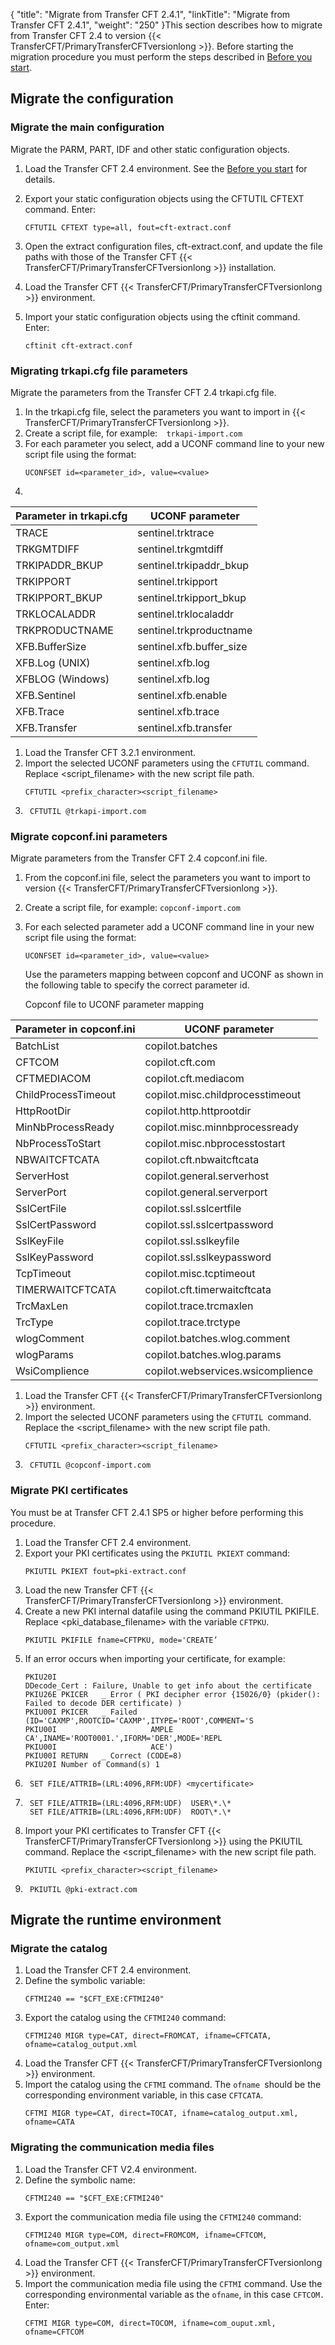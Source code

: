 {
    "title": "Migrate from Transfer CFT 2.4.1",
    "linkTitle": "Migrate from Transfer CFT 2.4.1",
    "weight": "250"
}This section describes how to migrate from Transfer CFT 2.4 to version {{< TransferCFT/PrimaryTransferCFTversionlong  >}}. Before starting the migration procedure you must perform the steps described in [Before you start](../vms_migrate_before_you_start#Importan).

Migrate the configuration
-------------------------

### Migrate the main configuration

Migrate the PARM, PART, IDF and other static configuration objects.

1. Load the Transfer CFT 2.4 environment. See the [Before you start](../vms_migrate_before_you_start) for details.
1. Export your static configuration objects using the CFTUTIL CFTEXT command. Enter:  
      
    ```
    CFTUTIL CFTEXT type=all, fout=cft-extract.conf
    ```
1. Open the extract configuration files, cft-extract.conf, and update the file paths with those of the Transfer CFT {{< TransferCFT/PrimaryTransferCFTversionlong  >}} installation.
1. Load the Transfer CFT {{< TransferCFT/PrimaryTransferCFTversionlong  >}} environment.
1. Import your static configuration objects using the cftinit command. Enter:  
    ```
    cftinit cft-extract.conf
    ```

### Migrating trkapi.cfg file parameters

Migrate the parameters from the Transfer CFT 2.4 trkapi.cfg file.

1. In the trkapi.cfg file, select the parameters you want to import in {{< TransferCFT/PrimaryTransferCFTversionlong  >}}.
1. Create a script file, for example:`  trkapi-import.com`
1. For each parameter you select, add a UCONF command line to your new script file using the format:  
    ```
    UCONFSET id=<parameter_id>, value=<value>
    ```
1. 
| Parameter in trkapi.cfg | UCONF parameter |
| --- | --- |
| TRACE | sentinel.trktrace |
| TRKGMTDIFF | sentinel.trkgmtdiff |
| TRKIPADDR_BKUP | sentinel.trkipaddr_bkup |
| TRKIPPORT | sentinel.trkipport |
| TRKIPPORT_BKUP | sentinel.trkipport_bkup |
| TRKLOCALADDR | sentinel.trklocaladdr |
| TRKPRODUCTNAME | sentinel.trkproductname |
| XFB.BufferSize | sentinel.xfb.buffer_size |
| XFB.Log (UNIX) | sentinel.xfb.log |
| XFBLOG (Windows) | sentinel.xfb.log |
| XFB.Sentinel | sentinel.xfb.enable |
| XFB.Trace | sentinel.xfb.trace |
| XFB.Transfer | sentinel.xfb.transfer |


1. Load the Transfer CFT 3.2.1 environment.
1. Import the selected UCONF parameters using the `CFTUTIL` command. Replace &lt;script_filename&gt; with the new script file path.  
    ```
    CFTUTIL <prefix_character><script_filename>
    ```
1. ```
    CFTUTIL @trkapi-import.com
    ```

### Migrate copconf.ini parameters

Migrate parameters from the Transfer CFT 2.4 copconf.ini file.

1. From the copconf.ini file, select the parameters you want to import to version {{< TransferCFT/PrimaryTransferCFTversionlong  >}}.
1. Create a script file, for example: `copconf-import.com`
1. For each selected parameter add a UCONF command line in your new script file using the format:  
    ```
    UCONFSET id=<parameter_id>, value=<value>
    ```
      

    Use the parameters mapping between copconf and UCONF as shown in the following table to specify the correct parameter id.

      

    Copconf file to UCONF parameter mapping

      

    
| Parameter in copconf.ini | UCONF parameter |
| --- | --- |
| BatchList | copilot.batches |
| CFTCOM | copilot.cft.com |
| CFTMEDIACOM | copilot.cft.mediacom |
| ChildProcessTimeout | copilot.misc.childprocesstimeout |
| HttpRootDir | copilot.http.httprootdir |
| MinNbProcessReady | copilot.misc.minnbprocessready |
| NbProcessToStart | copilot.misc.nbprocesstostart |
| NBWAITCFTCATA | copilot.cft.nbwaitcftcata |
| ServerHost | copilot.general.serverhost |
| ServerPort | copilot.general.serverport |
| SslCertFile | copilot.ssl.sslcertfile |
| SslCertPassword | copilot.ssl.sslcertpassword |
| SslKeyFile | copilot.ssl.sslkeyfile |
| SslKeyPassword | copilot.ssl.sslkeypassword |
| TcpTimeout | copilot.misc.tcptimeout |
| TIMERWAITCFTCATA | copilot.cft.timerwaitcftcata |
| TrcMaxLen | copilot.trace.trcmaxlen |
| TrcType | copilot.trace.trctype |
| wlogComment | copilot.batches.wlog.comment |
| wlogParams | copilot.batches.wlog.params |
| WsiComplience | copilot.webservices.wsicomplience |


1. Load the Transfer CFT {{< TransferCFT/PrimaryTransferCFTversionlong  >}} environment.
1. Import the selected UCONF parameters using the `CFTUTIL `command. Replace the &lt;script_filename&gt; with the new script file path.  
    ```
    CFTUTIL <prefix_character><script_filename>
    ```
1. ```
    CFTUTIL @copconf-import.com
    ```

### Migrate PKI certificates

You must be at Transfer CFT 2.4.1 SP5 or higher before performing this procedure.

1. Load the Transfer CFT 2.4 environment.
1. Export your PKI certificates using the `PKIUTIL PKIEXT` command:  
    ```
    PKIUTIL PKIEXT fout=pki-extract.conf
    ```
1. Load the new Transfer CFT {{< TransferCFT/PrimaryTransferCFTversionlong  >}} environment.
1. Create a new PKI internal datafile using the command PKIUTIL PKIFILE. Replace &lt;pki_database_filename&gt; with the variable `CFTPKU`.  
    ```
    PKIUTIL PKIFILE fname=CFTPKU, mode='CREATE’
    ```
1. If an error occurs when importing your certificate, for example:  
    ```
    PKIU20I 
    DDecode_Cert : Failure, Unable to get info about the certificate
    PKIU26E PKICER   _ Error ( PKI decipher error {15026/0} (pkider(): Failed to decode DER certificate) )
    PKIU00I PKICER   _ Failed  (ID='CAXMP',ROOTCID='CAXMP',ITYPE='ROOT',COMMENT='S
    PKIU00I                     AMPLE CA',INAME='ROOT0001.',IFORM='DER',MODE='REPL
    PKIU00I                     ACE')
    PKIU00I RETURN   _ Correct (CODE=8)
    PKIU20I Number of Command(s) 1
    ```
1. ```
    SET FILE/ATTRIB=(LRL:4096,RFM:UDF) <mycertificate>
    ```
1. ```
    SET FILE/ATTRIB=(LRL:4096,RFM:UDF)  USER\*.\*
    SET FILE/ATTRIB=(LRL:4096,RFM:UDF)  ROOT\*.\*
    ```
1. Import your PKI certificates to Transfer CFT {{< TransferCFT/PrimaryTransferCFTversionlong  >}} using the PKIUTIL command. Replace the &lt;script_filename&gt; with the new script file path.  
    ```
    PKIUTIL <prefix_character><script_filename>
    ```
1. ```
    PKIUTIL @pki-extract.com
    ```

Migrate the runtime environment
-------------------------------

### Migrate the catalog

1. Load the Transfer CFT 2.4 environment.
1. Define the symbolic variable:  
    ```
    CFTMI240 == "$CFT_EXE:CFTMI240"
    ```
1. Export the catalog using the `CFTMI240` command:  
    ```
    CFTMI240 MIGR type=CAT, direct=FROMCAT, ifname=CFTCATA, ofname=catalog_output.xml
    ```
1. Load the Transfer CFT {{< TransferCFT/PrimaryTransferCFTversionlong  >}} environment.
1. Import the catalog using the `CFTMI` command. The `ofname `should be the corresponding environment variable, in this case `CFTCATA`.  
    ```
    CFTMI MIGR type=CAT, direct=TOCAT, ifname=catalog_output.xml, ofname=CATA
    ```

### Migrating the communication media files

1. Load the Transfer CFT V2.4 environment.
1. Define the symbolic name:  
    ```
    CFTMI240 == "$CFT_EXE:CFTMI240"
    ```
1. Export the communication media file using the `CFTMI240` command:  
    ```
    CFTMI240 MIGR type=COM, direct=FROMCOM, ifname=CFTCOM, ofname=com_output.xml
    ```
1. Load the Transfer CFT {{< TransferCFT/PrimaryTransferCFTversionlong  >}} environment.
1. Import the communication media file using the `CFTMI` command. Use the corresponding environmental variable as the `ofname`, in this case `CFTCOM.` Enter:  
    ```
    CFTMI MIGR type=COM, direct=TOCOM, ifname=com_ouput.xml, ofname=CFTCOM
    ```
